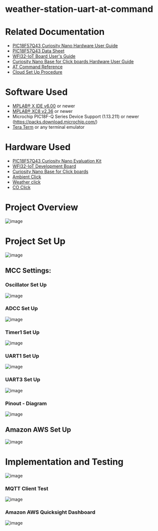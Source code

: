 # weather-station-uart-at-command
 # Related Documentation
  * [PIC18F57Q43 Curiosity Nano Hardware User Guide](https://ww1.microchip.com/downloads/en/DeviceDoc/PIC18F57Q43-Curiosity-Nano-HW-UserGuide-DS40002186B.pdf)
  * [PIC18F57Q43 Data Sheet](https://ww1.microchip.com/downloads/aemDocuments/documents/MCU08/ProductDocuments/DataSheets/PIC18F27-47-57Q43-Data-Sheet-40002147F.pdf)
  * [WFI32-IoT Board User's Guide](https://ww1.microchip.com/downloads/aemDocuments/documents/WSG/ProductDocuments/UserGuides/EV36W50A-WFI32-IoT-Board-Users-Guide-DS50003262.pdf)
  * [Curiosity Nano Base for Click boards Hardware User Guide](https://ww1.microchip.com/downloads/en/DeviceDoc/Curiosity-Nano-Base-for-Click-boards-User-Guide-50002839B.pdf)
   * [AT Command Reference](https://github.com/MicrochipTech/PIC32MZW1_AnyCloud/blob/main/doc/ATCommandReference.pdf)
   * [Cloud Set Up Procedure](https://github.com/MicrochipTech/PIC32MZW1_AnyCloud/blob/main/doc/CloudSetupProcedure.pdf)

# Software Used
 * [MPLAB® X IDE v6.00](https://www.microchip.com/en-us/tools-resources/develop/mplab-x-ide) or newer
 * [MPLAB® XC8 v2.36](https://www.microchip.com/en-us/tools-resources/develop/mplab-xc-compilers/downloads-documentation#XC8) or newer
 * Microchip PIC18F-Q Series Device Support (1.13.211) or newer (https://packs.download.microchip.com/)
 * [Tera Term](https://www.heise.de/download/product/tera-term-51776) or any terminal emulator
 
 
# Hardware Used
* [PIC18F57Q43 Curiosity Nano Evaluation Kit](https://www.microchip.com/en-us/development-tool/DM164150)
* [WFI32-IoT Development Board](https://www.microchip.com/en-us/development-tool/ev36w50a)
* [Curiosity Nano Base for Click boards](https://www.microchip.com/en-us/development-tool/AC164162)
* [Ambient Click](https://www.mikroe.com/ambient-click)
* [Weather click](https://www.mikroe.com/weather-click)
* [CO Click](https://www.mikroe.com/co-click)

# Project Overview

![image](https://user-images.githubusercontent.com/66494140/210336283-87fa7e15-3a4a-4cf5-b72d-053c7d363e12.png)

# Project Set Up
![image](https://user-images.githubusercontent.com/66494140/210337188-ab79ea28-23ab-4905-aa64-39d6da203ac9.png)
## MCC Settings:
### Oscillator Set Up
![image](https://user-images.githubusercontent.com/66494140/210337697-29d7a107-b246-49b3-b573-4947f21eca07.png)

### ADCC Set Up
![image](https://user-images.githubusercontent.com/66494140/210337668-b13b7690-e8e0-40d3-895a-c9ecf77ab980.png)
### Timer1 Set Up
![image](https://user-images.githubusercontent.com/66494140/210337778-b18e8f7c-ffbd-4bf1-addb-f6c358beff75.png)
### UART1 Set Up
![image](https://user-images.githubusercontent.com/66494140/210337859-0c139426-2f23-439e-b992-404f27201dd3.png)
### UART3 Set Up
![image](https://user-images.githubusercontent.com/66494140/210337936-d7841e0a-5574-4c10-b0b4-da914ea7da38.png)
### Pinout - Diagram
![image](https://user-images.githubusercontent.com/66494140/210615588-00762cca-11d3-4c26-b28a-84c96edb7995.png)

## Amazon AWS Set Up
![image](https://user-images.githubusercontent.com/66494140/210338429-54cb1eb5-d3af-43db-ab1f-d44d8d9d2a9e.png)
# Implementation and Testing
![image](https://user-images.githubusercontent.com/66494140/210340002-3b21c62e-c6f4-4c0a-b19a-46841843405b.png)

### MQTT Client Test
![image](https://user-images.githubusercontent.com/66494140/210338515-3b11a6a6-3416-482a-96b7-5d492f3cff08.png)
### Amazon AWS Quicksight Dashboard
![image](https://user-images.githubusercontent.com/66494140/210338657-12f9d23c-9cf5-49f7-b9b1-addd42a00e81.png)





